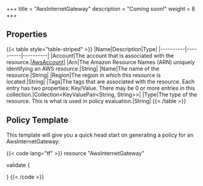 +++
title = "AwsInternetGateway"
description = "Coming soon!"
weight = 8
+++



## Properties
{{< table style="table-striped" >}}
|Name|Description|Type|
|----------|----------|----------|
|Account|The account that is associated with the resource.|[AwsAccount](/docs/aws/resources/awsaccount/)|
|Arn|The Amazon Resource Names (ARN) uniquely identifying an AWS resource.|String|
|Name|The name of the resource.|String|
|Region|The region in which this resource is located.|String|
|Tags|The tags that are associated with the resource. Each entry has two properties: Key/Value. There may be 0 or more entries in this collection.|Collection\<KeyValuePair<String, String>>|
|Type|The type of the resource. This is what is used in policy evaluation.|String|
{{< /table >}}

## Policy Template
This template will give you a quick head start on generating a policy for an AwsInternetGateway:

{{< code lang="tf" >}}
resource "AwsInternetGateway"

validate {

}
{{< /code >}}
